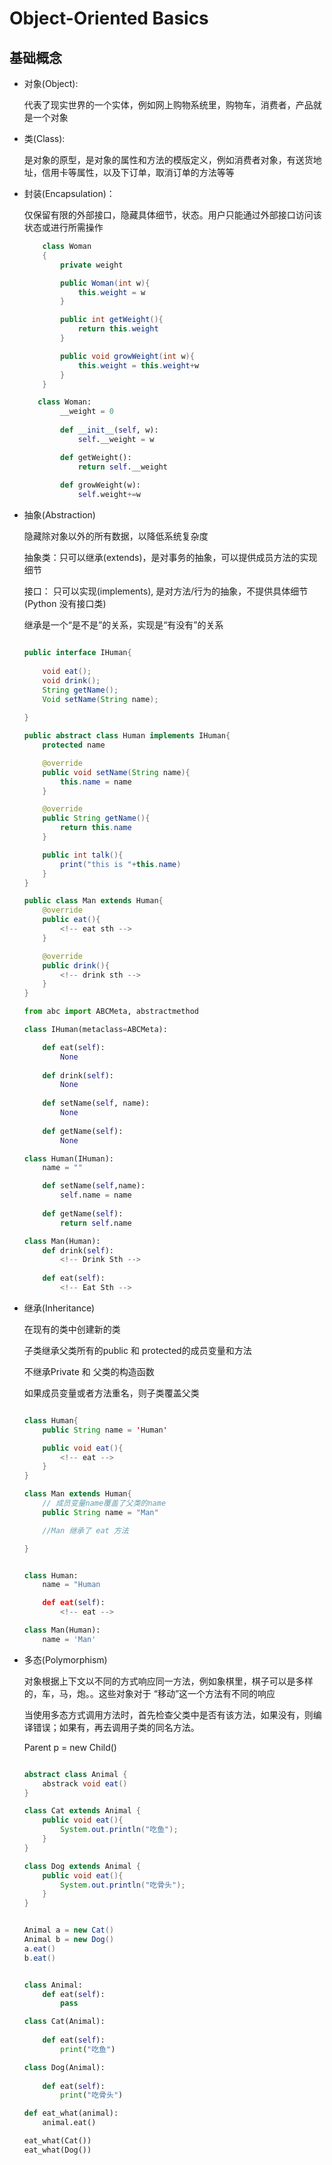 # Object-Oriented Basics

## 基础概念

- 对象(Object):

    代表了现实世界的一个实体，例如网上购物系统里，购物车，消费者，产品就是一个对象

- 类(Class):

    是对象的原型，是对象的属性和方法的模版定义，例如消费者对象，有送货地址，信用卡等属性，以及下订单，取消订单的方法等等

-  封装(Encapsulation)：

    仅保留有限的外部接口，隐藏具体细节，状态。用户只能通过外部接口访问该状态或进行所需操作

    ```java
        class Woman
        {
            private weight

            public Woman(int w){
                this.weight = w
            }

            public int getWeight(){
                return this.weight
            }

            public void growWeight(int w){
                this.weight = this.weight+w
            }
        }
    ```

    ```python
       class Woman:
            __weight = 0
            
            def __init__(self, w):
                self.__weight = w

            def getWeight():
                return self.__weight
            
            def growWeight(w):
                self.weight+=w
    ```
- 抽象(Abstraction)
    
    隐藏除对象以外的所有数据，以降低系统复杂度

    抽象类：只可以继承(extends)，是对事务的抽象，可以提供成员方法的实现细节
    
    接口： 只可以实现(implements), 是对方法/行为的抽象，不提供具体细节 (Python 没有接口类)

    继承是一个“是不是”的关系，实现是“有没有”的关系
    

    ```java

    public interface IHuman{
        
        void eat();
        void drink();
        String getName();
        Void setName(String name);
        
    }

    public abstract class Human implements IHuman{
        protected name

        @override
        public void setName(String name){
            this.name = name
        }

        @override
        public String getName(){
            return this.name
        }

        public int talk(){
            print("this is "+this.name)
        }
    }

    public class Man extends Human{
        @override
        public eat(){
            <!-- eat sth -->
        }

        @override
        public drink(){
            <!-- drink sth -->
        }
    }
    ```

    ```python
    from abc import ABCMeta, abstractmethod

    class IHuman(metaclass=ABCMeta):
    
        def eat(self):
            None
            
        def drink(self):
            None
        
        def setName(self, name):
            None
        
        def getName(self):
            None

    class Human(IHuman):
        name = ""

        def setName(self,name):
            self.name = name
        
        def getName(self):
            return self.name

    class Man(Human):
        def drink(self):
            <!-- Drink Sth -->
        
        def eat(self):
            <!-- Eat Sth -->
    ```

- 继承(Inheritance)
    
    在现有的类中创建新的类

    子类继承父类所有的public 和 protected的成员变量和方法
    
    不继承Private 和 父类的构造函数

    如果成员变量或者方法重名，则子类覆盖父类

    ```java

    class Human{
        public String name = 'Human'

        public void eat(){
            <!-- eat -->
        }
    }

    class Man extends Human{
        // 成员变量name覆盖了父类的name
        public String name = "Man"

        //Man 继承了 eat 方法

    }

    ```

    ```python

    class Human:    
        name = "Human

        def eat(self):
            <!-- eat -->
    
    class Man(Human):
        name = 'Man'
    ```

- 多态(Polymorphism)

    对象根据上下文以不同的方式响应同一方法，例如象棋里，棋子可以是多样的，车，马，炮。。这些对象对于 “移动”这一个方法有不同的响应

    当使用多态方式调用方法时，首先检查父类中是否有该方法，如果没有，则编译错误；如果有，再去调用子类的同名方法。

    Parent p = new Child()

    ```java

    abstract class Animal {
        abstrack void eat()
    }

    class Cat extends Animal {
        public void eat(){
            System.out.println("吃鱼");
        }
    }

    class Dog extends Animal {
        public void eat(){
            System.out.println("吃骨头");
        }
    }


    Animal a = new Cat()
    Animal b = new Dog()
    a.eat()
    b.eat()

    ```

    ```python

    class Animal:
        def eat(self):
            pass
    
    class Cat(Animal):
        
        def eat(self):
            print("吃鱼")

    class Dog(Animal):
        
        def eat(self):
            print("吃骨头")

    def eat_what(animal):
        animal.eat()

    eat_what(Cat())
    eat_what(Dog())

    ```